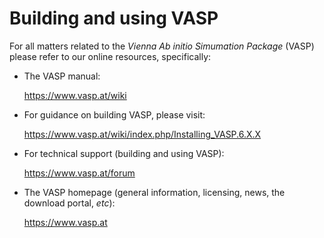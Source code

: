 Building and using VASP
========================================================================

For all matters related to the *Vienna Ab initio Simumation Package* (VASP)
please refer to our online resources, specifically:

* The VASP manual:

  https://www.vasp.at/wiki

* For guidance on building VASP, please visit:

  https://www.vasp.at/wiki/index.php/Installing_VASP.6.X.X

* For technical support (building and using VASP):

  https://www.vasp.at/forum

* The VASP homepage (general information, licensing, news, the download portal, *etc*):

  https://www.vasp.at
